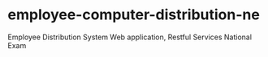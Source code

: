 # employee-computer-distribution-ne
Employee Distribution System Web application, Restful Services National Exam
